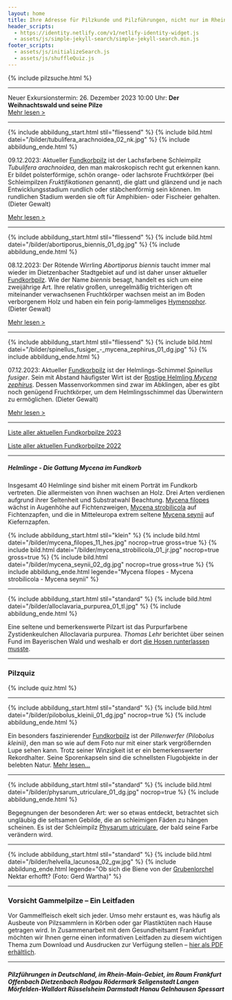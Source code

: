 ```yaml
---
layout: home
title: Ihre Adresse für Pilzkunde und Pilzführungen, nicht nur im Rhein-Main-Gebiet
header_scripts:
  - https://identity.netlify.com/v1/netlify-identity-widget.js
  - assets/js/simple-jekyll-search/simple-jekyll-search.min.js
footer_scripts:
  - assets/js/initializeSearch.js
  - assets/js/shuffleQuiz.js
---
```

{% include pilzsuche.html %}

- - -

Neuer Exkursionstermin: 26. Dezember 2023 10:00 Uhr: **Der Weihnachtswald und seine Pilze**\
[Mehr lesen >](/termine)

- - -

{% include abbildung_start.html stil="fliessend" %}
{% include bild.html datei="/bilder/tubulifera_arachnoidea_02_nk.jpg" %}
{% include abbildung_ende.html %}

09.12.2023: Aktueller [Fundkorbpilz](AA "Glossar-") ist der Lachsfarbene Schleimpilz *Tubulifera arachnoidea*, den man makroskopisch recht gut erkennen kann. Er bildet polsterförmige, schön orange- oder lachsrote Fruchtkörper (bei Schleimpilzen *Fruktifikationen* genannt), die glatt und glänzend und je nach Entwicklungsstadium rundlich oder stäbchenförmig sein können. Im rundlichen Stadium werden sie oft für Amphibien- oder Fischeier gehalten. (Dieter Gewalt)

[Mehr lesen >](/pilze/tubulifera-arachnoidea-lachsfarbener-schleimpilz)

<div style="clear:  both"></div>

- - -

{% include abbildung_start.html stil="fliessend" %}
{% include bild.html datei="/bilder/abortiporus_biennis_01_dg.jpg" %}
{% include abbildung_ende.html %}

08.12.2023: Der Rötende Wirrling *Abortiporus biennis* taucht immer mal wieder im Dietzenbacher Stadtgebiet auf und ist daher unser aktueller [Fundkorbpilz](AA "Glossar-"). Wie der Name *biennis* besagt, handelt es sich um eine zweijährige Art. Ihre relativ großen, unregelmäßig trichterigen oft miteinander verwachsenen Fruchtkörper wachsen meist an im Boden verborgenem Holz  und haben ein fein porig-lammeliges [Hymenophor](Hymenophor "Glossar"). (Dieter Gewalt)

[Mehr lesen >](/pilze/abortiporus-biennis-rötender-wirrling)

<div style="clear:  both"></div>

- - -

{% include abbildung_start.html stil="fliessend" %}
{% include bild.html datei="/bilder/spinellus_fusiger_-_mycena_zephirus_01_dg.jpg" %}
{% include abbildung_ende.html %}

07.12.2023: Aktueller [Fundkorbpilz](AA "Glossar-") ist der Helmlings-Schimmel *Spinellus fusiger*. Sein mit Abstand häufigster Wirt ist der [Rostige Helmling *Mycena zephirus*](/pilze/mycena-zephirus-rostiger-helmling). Dessen Massenvorkommen sind zwar im Abklingen, aber es gibt noch genügend Fruchtkörper, um dem Helmlingsschimmel das Überwintern zu ermöglichen. (Dieter Gewalt)

[Mehr lesen >](/pilze/spinellus-fusiger-helmlings-schimmel)

<div style="clear:  both"></div>

- - -

[Liste aller aktuellen Fundkorbpilze 2023](/artikel/liste-aller-aktuellen-fundkorbpilze-2023.html)

[Liste aller aktuellen Fundkorbpilze 2022](/artikel/liste-aller-aktuellen-fundkorbpilze-2022.html)

- - -

##### Helmlinge - Die Gattung *Mycena* im Fundkorb

Insgesamt 40 Helmlinge sind bisher mit einem Porträt im Fundkorb vertreten. Die allermeisten von ihnen wachsen an Holz. Drei Arten verdienen aufgrund ihrer Seltenheit und Substratwahl Beachtung. [Mycena filopes](/pilze/mycena-filopes-zerbrechlicher-fadenhelmling) wächst in Augenhöhe auf Fichtenzweigen, [Mycena strobilicola](/pilze/mycena-strobilicola-fichtenzapfenhelmling) auf Fichtenzapfen, und die in Mitteleuropa extrem seltene [Mycena seynii](/pilze/mycena-seynii-mediterraner-kiefernzapfenhelmling) auf Kiefernzapfen.

{% include abbildung_start.html stil="klein" %}
{% include bild.html datei="/bilder/mycena_filopes_11_hes.jpg" nocrop=true gross=true %}
{% include bild.html datei="/bilder/mycena_strobilicola_01_jr.jpg" nocrop=true gross=true %}
{% include bild.html datei="/bilder/mycena_seynii_02_dg.jpg" nocrop=true gross=true %}
{% include abbildung_ende.html legende="Mycena filopes - Mycena strobilicola - Mycena seynii" %}

- - -

{% include abbildung_start.html stil="standard" %}
{% include bild.html datei="/bilder/alloclavaria_purpurea_01_tl.jpg" %}
{% include abbildung_ende.html %}

Eine seltene und bemerkenswerte Pilzart ist das Purpurfarbene Zystidenkeulchen Alloclavaria purpurea. *Thomas Lehr* berichtet über seinen Fund im Bayerischen Wald und weshalb er dort [die Hosen runterlassen musste](/pilze/alloclavaria-purpurea-purpurfarbenes-zystidenkeulchen).

- - -

### Pilzquiz

{% include quiz.html %}

- - -

{% include abbildung_start.html stil="standard" %}
{% include bild.html datei="/bilder/pilobolus_kleinii_01_dg.jpg" nocrop=true %}
{% include abbildung_ende.html %}

Ein besonders faszinierender [Fundkorbpilz](AA "Glossar-") ist der *Pillenwerfer (Pilobolus kleinii)*, den man so wie auf dem Foto nur mit einer stark vergrößernden Lupe sehen kann. Trotz seiner Winzigkeit ist er ein bemerkenswerter Rekordhalter. Seine Sporenkapseln sind die schnellsten Flugobjekte in der belebten Natur. [Mehr lesen...](/pilze/pilobolus-kleinii-pillenwerfer)

- - -

{% include abbildung_start.html stil="standard" %}
{% include bild.html datei="/bilder/physarum_utriculare_01_dg.jpg" nocrop=true %}
{% include abbildung_ende.html %}

Begegnungen der besonderen Art: wer so etwas entdeckt, betrachtet sich ungläubig die seltsamen Gebilde, die an schleimigen Fäden zu hängen scheinen. Es ist der Schleimpilz [Physarum utriculare](/pilze/physarum-utriculare-fadenfruchtschleimpilz), der bald seine Farbe verändern wird.

- - -

{% include abbildung_start.html stil="standard" %}
{% include bild.html datei="/bilder/helvella_lacunosa_02_gw.jpg" %}
{% include abbildung_ende.html legende="Ob sich die Biene von der <a href='/pilze/helvella-lacunosa-grubenlorchel'>Grubenlorchel</a> Nektar erhofft?  (Foto: Gerd Wartha)" %}

- - -

### Vorsicht Gammelpilze – Ein Leitfaden

Vor Gammelfleisch ekelt sich jeder. Umso mehr erstaunt es, was häufig als Ausbeute von Pilzsammlern in Körben oder gar Plastiktüten nach Hause getragen wird. In Zusammenarbeit mit dem Gesundheitsamt Frankfurt möchten wir Ihnen gerne einen informativen Leitfaden zu diesem wichtigen Thema zum Download und Ausdrucken zur Verfügung stellen – [hier als PDF erhältlich](/assets/docs/Fundkorb.de-Gammelpilze.pdf).

- - -

##### Pilzführungen in Deutschland, im Rhein-Main-Gebiet, im Raum Frankfurt Offenbach Dietzenbach Rodgau Rödermark Seligenstadt Langen Mörfelden-Walldort Rüsselsheim Darmstadt Hanau Gelnhausen Spessart